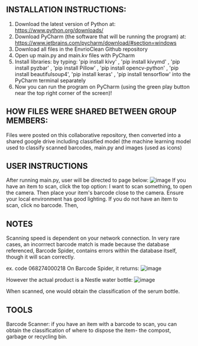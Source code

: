## INSTALLATION INSTRUCTIONS:
1. Download the latest version of Python at: https://www.python.org/downloads/
2. Download PyCharm (the software that will be running the program) at: https://www.jetbrains.com/pycharm/download/#section=windows
3. Download all files in the EnvrioClean Github repository
4. Open up main.py and main.kv files with PyCharm
5. Install libraries: by typing: 'pip install kivy' , 'pip install kivymd' , 'pip install pyzbar' , 'pip install Pillow' , 'pip install opencv-python' , 'pip install beautifulsoup4', 'pip install keras' , 'pip install tensorflow' into the PyCharm terminal separately
6. Now you can run the program on PyCharm (using the green play button near the top right corner of the screen)!

## HOW FILES WERE SHARED BETWEEN GROUP MEMBERS: 

Files were posted on this collaborative repository, then converted into a shared google drive including classified model (the machine learning model used to classify scanned barcodes, main.py and images (used as icons)

## USER INSTRUCTIONS

After running main.py, user will be directed to page below:
![image](https://user-images.githubusercontent.com/100422268/172062849-a1f939a6-1290-4c1a-8a04-137cc52346c9.png)
If you have an item to scan, click the top option: I want to scan something, to open the camera. Then place your item's barcode close to the camera. Ensure your local environment has good lighting. 
If you do not have an item to scan, click no barcode. Then, 

## NOTES 

Scanning speed is dependent on your network connection.
In very rare cases, an incorrrect barcode match is made because the database referenced, Barcode Spider, contains errors within the database itself, though it will scan correctly. 

ex. code 068274000218 
On Barcode Spider, it returns:
![image](https://user-images.githubusercontent.com/100422268/172064322-d26371e6-0f29-4522-8c6e-72e48ac6c363.png)

However the actual product is a Nestle water bottle: 
![image](https://user-images.githubusercontent.com/100422268/172064266-4dd5aaa0-e81d-49dd-af43-24917a18b4de.png)

When scanned, one would obtain the classification of the serum bottle. 



## TOOLS 

Barcode Scanner: if you have an item with a barcode to scan, you can obtain the classification of where to dispose the item- the compost, garbage or recycling bin. 





